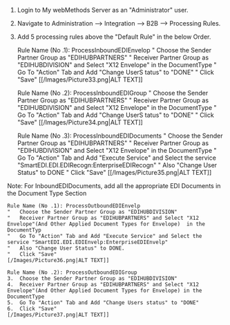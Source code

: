 1. Login to My webMethods Server as an "Administrator" user.

2. Navigate to Administration --> Integration --> B2B --> Processing Rules.

3. Add 5 processing rules above the "Default Rule" in the below Order.

	Rule Name (No .1): ProcessInboundEDIEnvelop
	"	Choose the Sender Partner Group as "EDIHUBPARTNERS"
	"	Receiver Partner Group as "EDIHUBDIVISION" and Select "X12 Envelope" in the DocumentType
	"	Go To "Action" Tab and Add "Change UserS tatus" to "DONE"
	"	Click "Save"
   [[/Images/Picture33.png|ALT TEXT]] 


	Rule Name (No .2): ProcessInboundEDIGroup
	"	Choose the Sender Partner Group as "EDIHUBPARTNERS"
	"	Receiver Partner Group as "EDIHUBDIVISION" and Select "X12 Envelope"  in the DocumentType
	"	Go To "Action" Tab and Add "Change UserS tatus" to "DONE"
	"	Click "Save"
	[[/Images/Picture34.png|ALT TEXT]]

	Rule Name (No .3): ProcessInboundEDIDocuments
	"	Choose the Sender Partner Group as "EDIHUBPARTNERS"
	"	Receiver Partner Group as "EDIHUBDIVISION" and Select "X12 Envelope"  in the DocumentType
	"	Go To "Action" Tab and Add "Execute Service" and Select the service "SmartEDI.EDI.EDIRecogn:EnterpriseEDIRecogn" 
	"	Also "Change User Status" to DONE
	"	Click "Save"
	[[/Images/Picture35.png|ALT TEXT]]
 
Note: For InboundEDIDocuments, add all the appropriate EDI Documents in the Document Type Section

	Rule Name (No .1): ProcessOutboundEDIEnvelp
	"	Choose the Sender Partner Group as "EDIHUBDIVISION"
	"	Receiver Partner Group as "EDIHUBPARTNERS" and Select "X12 Envelope"(And Other Applied Document Types for Envelope)  in the DocumentTyp
	"	Go To "Action" Tab and Add "Execute Service" and Select the service "SmartEDI.EDI.EDIEnvelp:EnterpriseEDIEnvelp" 
	"	Also "Change User Status" to DONE.
	"	Click "Save"
	[/Images/Picture36.png|ALT TEXT]]

	Rule Name (No .2): ProcessOutboundEDIGroup
	3.	Choose the Sender Partner Group as "EDIHUBDIVISION"
	4.	Receiver Partner Group as "EDIHUBPARTNERS" and Select "X12 Envelope"(And Other Applied Document Types for Envelope) in the DocumentType
	5.	Go To "Action" Tab and Add "Change Users status" to "DONE"
	6.	Click "Save"
	[/Images/Picture37.png|ALT TEXT]]
 

